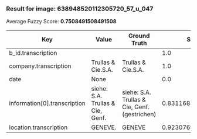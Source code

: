 ### Result for image: 638948520112305720_57_u_047
Average Fuzzy Score: **0.7508491508491508**
<small>

| Key | Value | Ground Truth | Score |
| --- | --- | --- | --- |
| b_id.transcription |  |  | 1.0 |
| company.transcription | Trullas & Cie.S.A. | Trullas & Cie.S.A. | 1.0 |
| date | None |  | 0.0 |
| information[0].transcription | siehe: S.A. Trullas & Cie, Genf. | siehe: S.A. Trullas & Cie, Genf. (gestrichen) | 0.8311688311688311 |
| location.transcription | GENEVE. | GENEVE | 0.923076923076923 |

</small>
